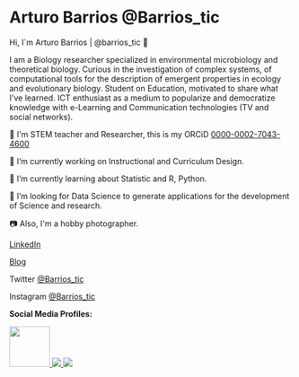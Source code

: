 # Arturo Barrios @Barrios_tic

Hi, I´m Arturo Barrios | @barrios_tic :wave:

I am a Biology researcher specialized in environmental microbiology and theoretical biology. Curious in the investigation of complex systems, of computational tools for the description of emergent properties in ecology and evolutionary biology. 
Student on Education, motivated to share what I've learned. ICT enthusiast as a medium to popularize and democratize knowledge with e-Learning and Communication technologies (TV and social networks).

   :school: I'm STEM teacher and Researcher, this is my ORCiD [0000-0002-7043-4600](http://orcid.org/0000-0002-7043-4600)

   :telescope: I’m currently working on Instructional and Curriculum Design.

   :seedling: I’m currently learning about Statistic and R, Python.

   :thinking: I’m looking for Data Science to generate applications for the development of Science and research.

   :camera: Also, I'm a hobby photographer.

   [LinkedIn](https://www.linkedin.com/in/arturo-barrios-198507/)

   [Blog](https://hcommons.org/members/barriosa85/)

   Twitter [@Barrios_tic](https://twitter.com/barrios_tic)

   Instagram [@Barrios_tic](https://www.instagram.com/barrios_tic/)

**Social Media Profiles:**

<a href="https://platzi.com/p/Barrios_TIC/">
    <img width="72" src="https://upload.wikimedia.org/wikipedia/commons/3/32/Platzi.jpg" />
</a>
<a href="https://twitter.com/barrios_tic">
    <img src="https://img.shields.io/badge/Twitter-1DA1F2?style=for-the-badge&logo=twitter&logoColor=white" />
</a>
<a href="https://www.linkedin.com/in/barrios-tic/">
    <img src="https://img.shields.io/badge/LinkedIn-0077B5?style=for-the-badge&logo=linkedin&logoColor=white" />
</a>
